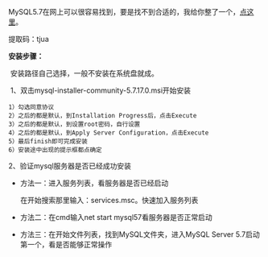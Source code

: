 

MySQL5.7在网上可以很容易找到，要是找不到合适的，我给你整了一个，[点这里](链接：https://pan.baidu.com/s/1DtXnNx86UdTkOWFb0LlXIg)。

提取码：tjua 



**安装步骤：**

​	安装路径自己选择，一般不安装在系统盘就成。

​	1、双击mysql-installer-community-5.7.17.0.msi开始安装

```
1）勾选同意协议
2）之后的都是默认，到Installation Progress后，点击Execute
3）之后的都是默认，到设置root密码，自行设置
4）之后的都是默认，到Apply Server Configuration，点击Execute
5）最后finish即可完成安装
6）安装途中出现的提示框都点确定
```

2、验证mysql服务器是否已经成功安装

- 方法一：进入服务列表，看服务器是否已经启动

  在开始搜索那里输入：services.msc。快速加入服务列表

  

- 方法二：在cmd输入net start mysql57看服务器是否正常启动 



- 方法三：在开始文件列表，找到MySQL文件夹，进入MySQL Server 5.7启动第一个，看是否能够正常操作
